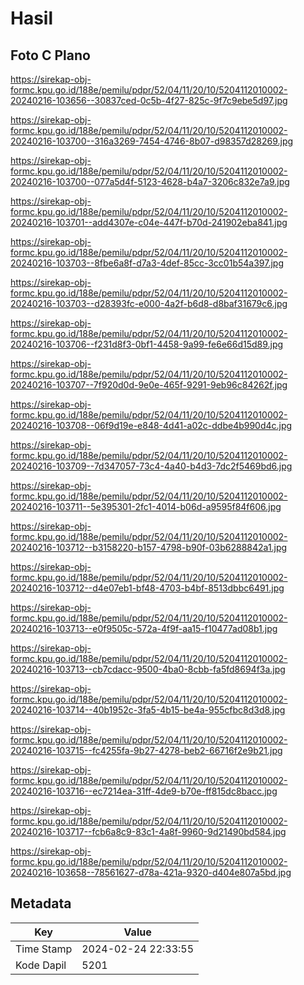 # Hasil

## Foto C Plano

https://sirekap-obj-formc.kpu.go.id/188e/pemilu/pdpr/52/04/11/20/10/5204112010002-20240216-103656--30837ced-0c5b-4f27-825c-9f7c9ebe5d97.jpg

https://sirekap-obj-formc.kpu.go.id/188e/pemilu/pdpr/52/04/11/20/10/5204112010002-20240216-103700--316a3269-7454-4746-8b07-d98357d28269.jpg

https://sirekap-obj-formc.kpu.go.id/188e/pemilu/pdpr/52/04/11/20/10/5204112010002-20240216-103700--077a5d4f-5123-4628-b4a7-3206c832e7a9.jpg

https://sirekap-obj-formc.kpu.go.id/188e/pemilu/pdpr/52/04/11/20/10/5204112010002-20240216-103701--add4307e-c04e-447f-b70d-241902eba841.jpg

https://sirekap-obj-formc.kpu.go.id/188e/pemilu/pdpr/52/04/11/20/10/5204112010002-20240216-103703--8fbe6a8f-d7a3-4def-85cc-3cc01b54a397.jpg

https://sirekap-obj-formc.kpu.go.id/188e/pemilu/pdpr/52/04/11/20/10/5204112010002-20240216-103703--d28393fc-e000-4a2f-b6d8-d8baf31679c6.jpg

https://sirekap-obj-formc.kpu.go.id/188e/pemilu/pdpr/52/04/11/20/10/5204112010002-20240216-103706--f231d8f3-0bf1-4458-9a99-fe6e66d15d89.jpg

https://sirekap-obj-formc.kpu.go.id/188e/pemilu/pdpr/52/04/11/20/10/5204112010002-20240216-103707--7f920d0d-9e0e-465f-9291-9eb96c84262f.jpg

https://sirekap-obj-formc.kpu.go.id/188e/pemilu/pdpr/52/04/11/20/10/5204112010002-20240216-103708--06f9d19e-e848-4d41-a02c-ddbe4b990d4c.jpg

https://sirekap-obj-formc.kpu.go.id/188e/pemilu/pdpr/52/04/11/20/10/5204112010002-20240216-103709--7d347057-73c4-4a40-b4d3-7dc2f5469bd6.jpg

https://sirekap-obj-formc.kpu.go.id/188e/pemilu/pdpr/52/04/11/20/10/5204112010002-20240216-103711--5e395301-2fc1-4014-b06d-a9595f84f606.jpg

https://sirekap-obj-formc.kpu.go.id/188e/pemilu/pdpr/52/04/11/20/10/5204112010002-20240216-103712--b3158220-b157-4798-b90f-03b6288842a1.jpg

https://sirekap-obj-formc.kpu.go.id/188e/pemilu/pdpr/52/04/11/20/10/5204112010002-20240216-103712--d4e07eb1-bf48-4703-b4bf-8513dbbc6491.jpg

https://sirekap-obj-formc.kpu.go.id/188e/pemilu/pdpr/52/04/11/20/10/5204112010002-20240216-103713--e0f9505c-572a-4f9f-aa15-f10477ad08b1.jpg

https://sirekap-obj-formc.kpu.go.id/188e/pemilu/pdpr/52/04/11/20/10/5204112010002-20240216-103713--cb7cdacc-9500-4ba0-8cbb-fa5fd8694f3a.jpg

https://sirekap-obj-formc.kpu.go.id/188e/pemilu/pdpr/52/04/11/20/10/5204112010002-20240216-103714--40b1952c-3fa5-4b15-be4a-955cfbc8d3d8.jpg

https://sirekap-obj-formc.kpu.go.id/188e/pemilu/pdpr/52/04/11/20/10/5204112010002-20240216-103715--fc4255fa-9b27-4278-beb2-66716f2e9b21.jpg

https://sirekap-obj-formc.kpu.go.id/188e/pemilu/pdpr/52/04/11/20/10/5204112010002-20240216-103716--ec7214ea-31ff-4de9-b70e-ff815dc8bacc.jpg

https://sirekap-obj-formc.kpu.go.id/188e/pemilu/pdpr/52/04/11/20/10/5204112010002-20240216-103717--fcb6a8c9-83c1-4a8f-9960-9d21490bd584.jpg

https://sirekap-obj-formc.kpu.go.id/188e/pemilu/pdpr/52/04/11/20/10/5204112010002-20240216-103658--78561627-d78a-421a-9320-d404e807a5bd.jpg


## Metadata

| Key        | Value               |
| ---------- | ------------------- |
| Time Stamp | 2024-02-24 22:33:55 |
| Kode Dapil | 5201                |



